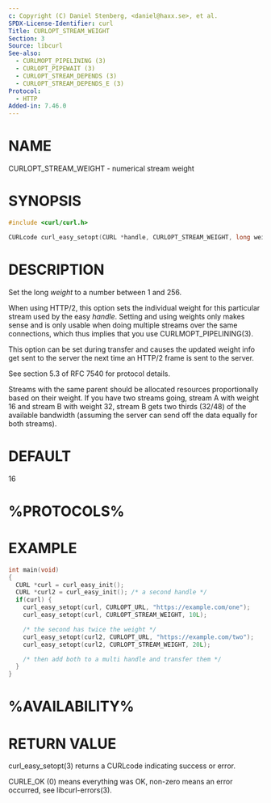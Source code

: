 ```yaml
---
c: Copyright (C) Daniel Stenberg, <daniel@haxx.se>, et al.
SPDX-License-Identifier: curl
Title: CURLOPT_STREAM_WEIGHT
Section: 3
Source: libcurl
See-also:
  - CURLMOPT_PIPELINING (3)
  - CURLOPT_PIPEWAIT (3)
  - CURLOPT_STREAM_DEPENDS (3)
  - CURLOPT_STREAM_DEPENDS_E (3)
Protocol:
  - HTTP
Added-in: 7.46.0
---
```


# NAME

CURLOPT_STREAM_WEIGHT - numerical stream weight

# SYNOPSIS

~~~c
#include <curl/curl.h>

CURLcode curl_easy_setopt(CURL *handle, CURLOPT_STREAM_WEIGHT, long weight);
~~~

# DESCRIPTION

Set the long *weight* to a number between 1 and 256.

When using HTTP/2, this option sets the individual weight for this particular
stream used by the easy *handle*. Setting and using weights only makes
sense and is only usable when doing multiple streams over the same
connections, which thus implies that you use CURLMOPT_PIPELINING(3).

This option can be set during transfer and causes the updated weight info get
sent to the server the next time an HTTP/2 frame is sent to the server.

See section 5.3 of RFC 7540 for protocol details.

Streams with the same parent should be allocated resources proportionally
based on their weight. If you have two streams going, stream A with weight 16
and stream B with weight 32, stream B gets two thirds (32/48) of the available
bandwidth (assuming the server can send off the data equally for both
streams).

# DEFAULT

16

# %PROTOCOLS%

# EXAMPLE

~~~c
int main(void)
{
  CURL *curl = curl_easy_init();
  CURL *curl2 = curl_easy_init(); /* a second handle */
  if(curl) {
    curl_easy_setopt(curl, CURLOPT_URL, "https://example.com/one");
    curl_easy_setopt(curl, CURLOPT_STREAM_WEIGHT, 10L);

    /* the second has twice the weight */
    curl_easy_setopt(curl2, CURLOPT_URL, "https://example.com/two");
    curl_easy_setopt(curl2, CURLOPT_STREAM_WEIGHT, 20L);

    /* then add both to a multi handle and transfer them */
  }
}
~~~

# %AVAILABILITY%

# RETURN VALUE

curl_easy_setopt(3) returns a CURLcode indicating success or error.

CURLE_OK (0) means everything was OK, non-zero means an error occurred, see
libcurl-errors(3).
